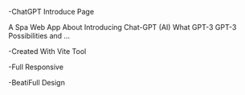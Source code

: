 -ChatGPT Introduce Page

A Spa Web App About Introducing Chat-GPT (AI)
What GPT-3
GPT-3 Possibilities
and ...


-Created With Vite Tool


-Full Responsive


-BeatiFull Design

